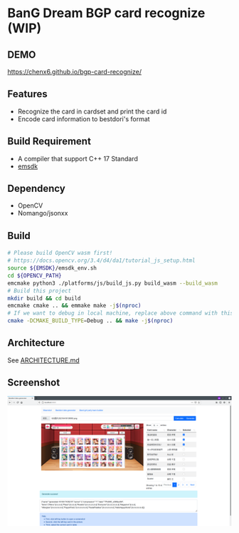 # BanG Dream BGP card recognize (WIP)

## DEMO

<https://chenx6.github.io/bgp-card-recognize/>

## Features

- Recognize the card in cardset and print the card id
- Encode card information to bestdori's format

## Build Requirement

- A compiler that support C++ 17 Standard
- [emsdk](https://github.com/emscripten-core/emsdk.git)

## Dependency

- OpenCV
- Nomango/jsonxx

## Build

```bash
# Please build OpenCV wasm first!
# https://docs.opencv.org/3.4/d4/da1/tutorial_js_setup.html
source ${EMSDK}/emsdk_env.sh
cd ${OPENCV_PATH}
emcmake python3 ./platforms/js/build_js.py build_wasm --build_wasm
# Build this project
mkdir build && cd build
emcmake cmake .. && emmake make -j$(nproc)
# If we want to debug in local machine, replace above command with this command
cmake -DCMAKE_BUILD_TYPE=Debug .. && make -j$(nproc)
```

## Architecture

See [ARCHITECTURE.md](./ARCHITECTURE.md)

## Screenshot

![Screenshot](./Screenshot.png)
